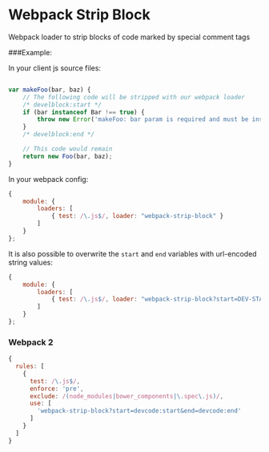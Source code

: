 Webpack Strip Block
===================

Webpack loader to strip blocks of code marked by special comment tags

###Example:

In your client js source files:

```javascript

var makeFoo(bar, baz) {
    // The following code will be stripped with our webpack loader
    /* develblock:start */
    if (bar instanceof Bar !== true) {
        throw new Error('makeFoo: bar param is required and must be instance of Bar');
    }
    /* develblock:end */

    // This code would remain
    return new Foo(bar, baz);
}

```

In your webpack config:

```javascript
{
    module: {
        loaders: [
            { test: /\.js$/, loader: "webpack-strip-block" }
        ]
    }
};
```
It is also possible to overwrite the `start` and `end` variables with url-encoded string values:

```javascript
{
    module: {
        loaders: [
            { test: /\.js$/, loader: "webpack-strip-block?start=DEV-START&end=DEV-END" }
        ]
    }
};
```

### Webpack 2

```javascript
{
  rules: [
    {
      test: /\.js$/,
      enforce: 'pre',
      exclude: /(node_modules|bower_components|\.spec\.js)/,
      use: [
        'webpack-strip-block?start=devcode:start&end=devcode:end'
      ]
    }
  ]
}
```
